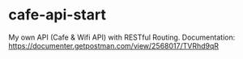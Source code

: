 # cafe-api-start
My own API (Cafe &amp; Wifi API) with RESTful Routing.
Documentation: https://documenter.getpostman.com/view/2568017/TVRhd9qR
